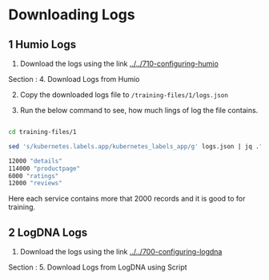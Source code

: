 # Downloading Logs

## 1 Humio Logs

1. Download the logs using the link [../../710-configuring-humio](../../710-configuring-humio)

Section : 4. Download Logs from Humio

2. Copy the downloaded logs file to `/training-files/1/logs.json`

2. Run the below command to see, how much lings of log the file contains.

```bash

cd training-files/1

sed 's/kubernetes.labels.app/kubernetes_labels_app/g' logs.json | jq ."kubernetes_labels_app" | sort | uniq -c

12000 "details"
114000 "productpage"
6000 "ratings"
12000 "reviews"
```

Here each service contains more that 2000 records and it is good to for training.

## 2 LogDNA Logs

1. Download the logs using the link [../../700-configuring-logdna](../../700-configuring-logdna)

Section : 5. Download Logs from LogDNA using Script
